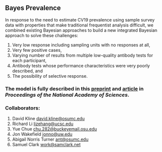 ## Bayes Prevalence

In response to the need to estimate CV19 prevalence using sample survey data with properties that make traditional frequentist analysis difficult, we combined existing Bayesian approaches to build a new integrated Bayesian approach to solve these challenges:
1. Very low response including sampling units with no responses at all,
2. Very few positive cases,
3. Varying number of results from multiple low-quality antibody tests for each participant,
4. Antibody tests whose performance characteristics were very poorly described, and
5. The possibility of selective response.

### The model is fully described in this [preprint](https://arxiv.org/abs/2011.09033) and [article](https://www.pnas.org/content/118/26/e2023947118) in *Proceedings of the National Academy of Sciences*.

### Collaborators:
1. David Kline <david.kline@osumc.edu>
2. Richard Li <lizehang@ucsc.edu>
3. Yue Chue <chu.282@buckeyemail.osu.edu>
4. Jon Wakefield <jonno@uw.edu>
5. Abigail Norris Turner <ant@osumc.edu>
6. Samuel Clark <work@samclark.net>
